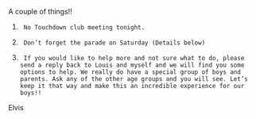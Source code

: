 A couple of things!! 

1)      No Touchdown club meeting tonight.

2)      Don’t forget the parade on Saturday (Details below)

3)      If you would like to help more and not sure what to do, please send a reply back to Louis and myself and we will find you some options to help. We really do have a special group of boys and parents. Ask any of the other age groups and you will see. Let’s keep it that way and make this an incredible experience for our boys!!

Elvis